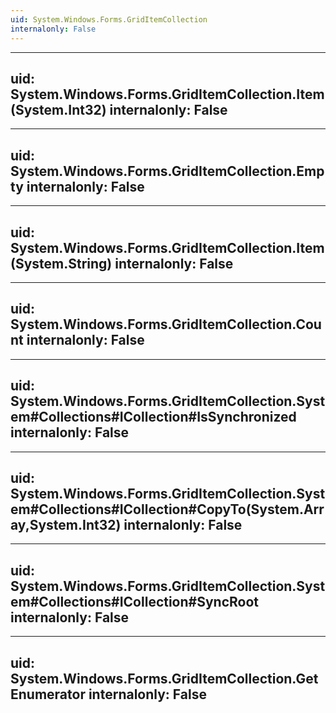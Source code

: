 ```yaml
---
uid: System.Windows.Forms.GridItemCollection
internalonly: False
---
```


---
uid: System.Windows.Forms.GridItemCollection.Item(System.Int32)
internalonly: False
---

---
uid: System.Windows.Forms.GridItemCollection.Empty
internalonly: False
---

---
uid: System.Windows.Forms.GridItemCollection.Item(System.String)
internalonly: False
---

---
uid: System.Windows.Forms.GridItemCollection.Count
internalonly: False
---

---
uid: System.Windows.Forms.GridItemCollection.System#Collections#ICollection#IsSynchronized
internalonly: False
---

---
uid: System.Windows.Forms.GridItemCollection.System#Collections#ICollection#CopyTo(System.Array,System.Int32)
internalonly: False
---

---
uid: System.Windows.Forms.GridItemCollection.System#Collections#ICollection#SyncRoot
internalonly: False
---

---
uid: System.Windows.Forms.GridItemCollection.GetEnumerator
internalonly: False
---
